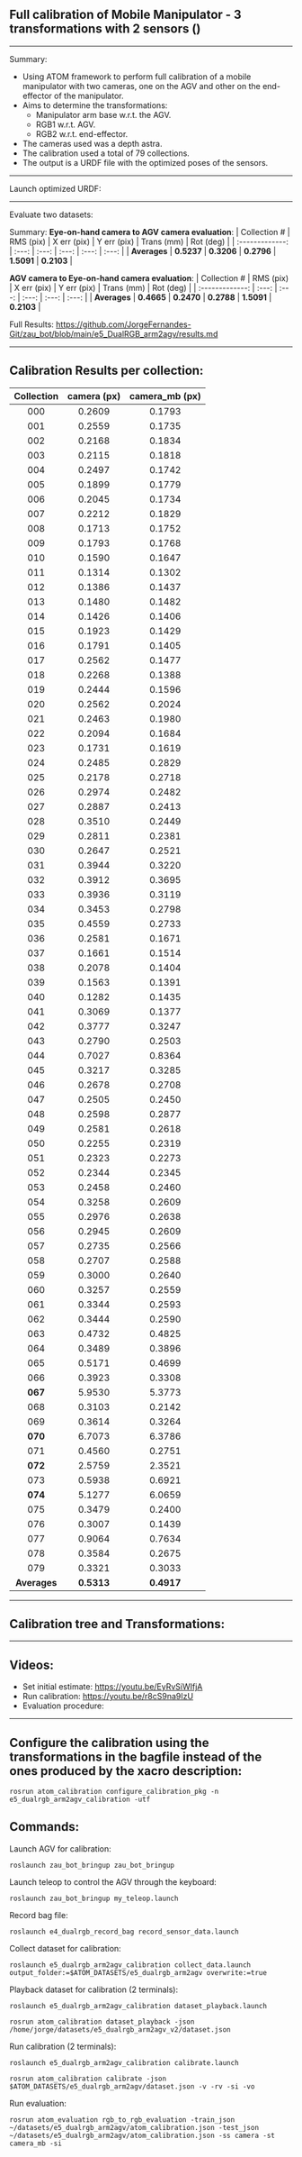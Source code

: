 ## Full calibration of Mobile Manipulator - 3 transformations with 2 sensors ()
_______________________________

Summary: 
* Using ATOM framework to perform full calibration of a mobile manipulator with two cameras, one on the AGV and other on the end-effector of the manipulator.
* Aims to determine the transformations: 
    * Manipulator arm base w.r.t. the AGV.
    * RGB1 w.r.t. AGV. 
    * RGB2 w.r.t. end-effector.
* The cameras used was a depth astra. 
* The calibration used a total of 79 collections.
* The output is a URDF file with the optimized poses of the sensors.
_______________________________

Launch optimized URDF:

_______________________________

Evaluate two datasets:

Summary:
**Eye-on-hand camera to AGV camera evaluation**:
| Collection # | RMS (pix) | X err (pix) | Y err (pix) | Trans (mm) | Rot (deg) |
| :-------------: | :---: | :---: | :---: | :---: | :---: |
|   **Averages**   |   **0.5237**  |    **0.3206**   |    **0.2796**   |   **1.5091**   |   **0.2103**  |

**AGV camera to Eye-on-hand camera evaluation**:
| Collection # | RMS (pix) | X err (pix) | Y err (pix) | Trans (mm) | Rot (deg) |
| :-------------: | :---: | :---: | :---: | :---: | :---: |
|   **Averages**   |   **0.4665**  |    **0.2470**   |    **0.2788**   |   **1.5091**   |   **0.2103**  |

Full Results: https://github.com/JorgeFernandes-Git/zau_bot/blob/main/e5_DualRGB_arm2agv/results.md

_______________________________

## Calibration Results per collection:

| Collection | camera (px) | camera_mb (px) |
| :-------------: | :-------------: | :-------------: |
|    000     |    0.2609   |     0.1793     |
|    001     |    0.2559   |     0.1735     |
|    002     |    0.2168   |     0.1834     |
|    003     |    0.2115   |     0.1818     |
|    004     |    0.2497   |     0.1742     |
|    005     |    0.1899   |     0.1779     |
|    006     |    0.2045   |     0.1734     |
|    007     |    0.2212   |     0.1829     |
|    008     |    0.1713   |     0.1752     |
|    009     |    0.1793   |     0.1768     |
|    010     |    0.1590   |     0.1647     |
|    011     |    0.1314   |     0.1302     |
|    012     |    0.1386   |     0.1437     |
|    013     |    0.1480   |     0.1482     |
|    014     |    0.1426   |     0.1406     |
|    015     |    0.1923   |     0.1429     |
|    016     |    0.1791   |     0.1405     |
|    017     |    0.2562   |     0.1477     |
|    018     |    0.2268   |     0.1388     |
|    019     |    0.2444   |     0.1596     |
|    020     |    0.2562   |     0.2024     |
|    021     |    0.2463   |     0.1980     |
|    022     |    0.2094   |     0.1684     |
|    023     |    0.1731   |     0.1619     |
|    024     |    0.2485   |     0.2829     |
|    025     |    0.2178   |     0.2718     |
|    026     |    0.2974   |     0.2482     |
|    027     |    0.2887   |     0.2413     |
|    028     |    0.3510   |     0.2449     |
|    029     |    0.2811   |     0.2381     |
|    030     |    0.2647   |     0.2521     |
|    031     |    0.3944   |     0.3220     |
|    032     |    0.3912   |     0.3695     |
|    033     |    0.3936   |     0.3119     |
|    034     |    0.3453   |     0.2798     |
|    035     |    0.4559   |     0.2733     |
|    036     |    0.2581   |     0.1671     |
|    037     |    0.1661   |     0.1514     |
|    038     |    0.2078   |     0.1404     |
|    039     |    0.1563   |     0.1391     |
|    040     |    0.1282   |     0.1435     |
|    041     |    0.3069   |     0.1377     |
|    042     |    0.3777   |     0.3247     |
|    043     |    0.2790   |     0.2503     |
|    044     |    0.7027   |     0.8364     |
|    045     |    0.3217   |     0.3285     |
|    046     |    0.2678   |     0.2708     |
|    047     |    0.2505   |     0.2450     |
|    048     |    0.2598   |     0.2877     |
|    049     |    0.2581   |     0.2618     |
|    050     |    0.2255   |     0.2319     |
|    051     |    0.2323   |     0.2273     |
|    052     |    0.2344   |     0.2345     |
|    053     |    0.2458   |     0.2460     |
|    054     |    0.3258   |     0.2609     |
|    055     |    0.2976   |     0.2638     |
|    056     |    0.2945   |     0.2609     |
|    057     |    0.2735   |     0.2566     |
|    058     |    0.2707   |     0.2588     |
|    059     |    0.3000   |     0.2640     |
|    060     |    0.3257   |     0.2559     |
|    061     |    0.3344   |     0.2593     |
|    062     |    0.3444   |     0.2590     |
|    063     |    0.4732   |     0.4825     |
|    064     |    0.3489   |     0.3896     |
|    065     |    0.5171   |     0.4699     |
|    066     |    0.3923   |     0.3308     |
|    **067**     |    5.9530   |     5.3773     |
|    068     |    0.3103   |     0.2142     |
|    069     |    0.3614   |     0.3264     |
|    **070**     |    6.7073   |     6.3786     |
|    071     |    0.4560   |     0.2751     |
|    **072**     |    2.5759   |     2.3521     |
|    073     |    0.5938   |     0.6921     |
|    **074**     |    5.1277   |     6.0659     |
|    075     |    0.3479   |     0.2400     |
|    076     |    0.3007   |     0.1439     |
|    077     |    0.9064   |     0.7634     |
|    078     |    0.3584   |     0.2675     |
|    079     |    0.3321   |     0.3033     |
|  **Averages**  |    **0.5313**   |     **0.4917**     |


_______________________________

## Calibration tree and Transformations:

_______________________________

## Videos:
* Set initial estimate: https://youtu.be/EyRvSiWIfjA
* Run calibration: https://youtu.be/r8cS9na9IzU
* Evaluation procedure:
_______________________________

## Configure the calibration using the transformations in the bagfile instead of the ones produced by the xacro description:

    rosrun atom_calibration configure_calibration_pkg -n e5_dualrgb_arm2agv_calibration -utf

## Commands:
Launch AGV for calibration:

    roslaunch zau_bot_bringup zau_bot_bringup

Launch teleop to control the AGV through the keyboard:

    roslaunch zau_bot_bringup my_teleop.launch 

Record bag file:

    roslaunch e4_dualrgb_record_bag record_sensor_data.launch

Collect dataset for calibration:

    roslaunch e5_dualrgb_arm2agv_calibration collect_data.launch output_folder:=$ATOM_DATASETS/e5_dualrgb_arm2agv overwrite:=true

Playback dataset for calibration (2 terminals):

    roslaunch e5_dualrgb_arm2agv_calibration dataset_playback.launch

    rosrun atom_calibration dataset_playback -json /home/jorge/datasets/e5_dualrgb_arm2agv_v2/dataset.json 

Run calibration (2 terminals):

    roslaunch e5_dualrgb_arm2agv_calibration calibrate.launch

    rosrun atom_calibration calibrate -json $ATOM_DATASETS/e5_dualrgb_arm2agv/dataset.json -v -rv -si -vo

Run evaluation:

    rosrun atom_evaluation rgb_to_rgb_evaluation -train_json ~/datasets/e5_dualrgb_arm2agv/atom_calibration.json -test_json ~/datasets/e5_dualrgb_arm2agv/atom_calibration.json -ss camera -st camera_mb -si


